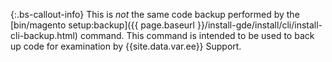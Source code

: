 {:.bs-callout-info}
This is _not_ the same code backup performed by the [bin/magento setup:backup]({{ page.baseurl }}/install-gde/install/cli/install-cli-backup.html) command. This command is intended to be used to back up code for examination by {{site.data.var.ee}} Support.
